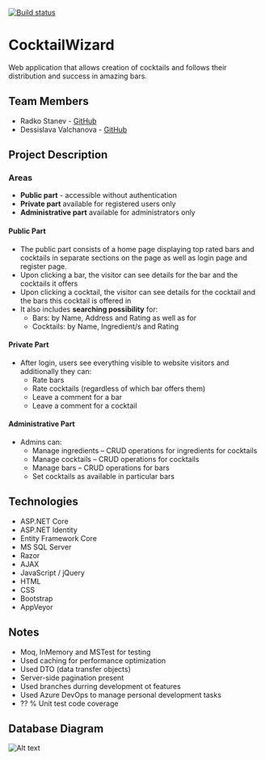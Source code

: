 [![Build status](https://ci.appveyor.com/api/projects/status/n5m3rut1wsx5j1xx?svg=true)](https://ci.appveyor.com/project/RadkoStanev/cocktailwizard)

# CocktailWizard
Web application that allows creation of cocktails and follows their distribution and success in amazing bars.

## Team Members
* Radko Stanev - [GitHub](https://github.com/radkostanev)
* Dessislava Valchanova - [GitHub](https://github.com/dessislavav)

## Project Description
### Areas
* **Public part** -  accessible without authentication
* **Private part** available for registered users only
* **Administrative part** available for administrators only

#### Public Part
* The public part consists of a home page displaying top rated bars and cocktails in separate sections on the page as well as login page and register page.
* Upon clicking a bar, the visitor can see details for the bar and the cocktails it offers
* Upon clicking a cocktail, the visitor can see details for the cocktail and the bars this cocktail is offered in
* It also includes **searching possibility** for: 
     * Bars: by Name, Address and Rating	as well as for 
     * Cocktails: by Name, Ingredient/s and Rating

#### Private Part
* After login, users see everything visible to website visitors and additionally they can:
     * Rate bars
     * Rate cocktails (regardless of which bar offers them)
     * Leave a comment for a bar
     * Leave a comment for a cocktail

#### Administrative Part
* Admins can:
     * Manage ingredients – CRUD operations for ingredients for cocktails
     * Manage cocktails – CRUD operations for cocktails
     * Manage bars – CRUD operations for bars
     * Set cocktails as available in particular bars 

## Technologies
* ASP.NET Core
* ASP.NET Identity
* Entity Framework Core
* MS SQL Server
* Razor
* AJAX
* JavaScript / jQuery
* HTML
* CSS
* Bootstrap
* AppVeyor


## Notes
* Moq, InMemory and MSTest for testing
* Used caching for performance optimization
* Used DTO (data transfer objects)
* Server-side pagination present
* Used branches durring development ot features
* Used Azure DevOps to manage personal development tasks
* ?? % Unit test code coverage

## Database Diagram
![Alt text](https://github.com/radkostanev/CocktailWizard/blob/master/DatabaseDiagram.png)
